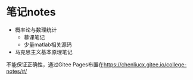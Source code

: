 # 笔记notes

- 概率论与数理统计
  - 慕课笔记
  - 少量matlab相关源码
- 马克思主义基本原理笔记

不能保证正确性，通过Gitee Pages布置在<https://chenliucx.gitee.io/college-notes/#/>
